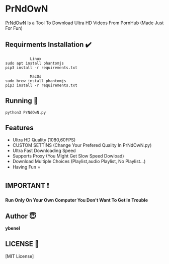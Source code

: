 # PrNdOwN

[PrNdOwN](https://github.com/m1ndo/PrNdOwN) Is a Tool To Download Ultra HD Videos From PornHub (Made Just For Fun)

## Requirments Installation :heavy_check_mark: ##
```
           Linux
sudo apt install phantomjs
pip3 install -r requirements.txt
```
```
           MacOs 
sudo brew install phantomjs
pip3 install -r requirements.txt
``` 

## Running :pencil:  ##
``` python3 PrNdOwN.py ```

## Features ##
- Ultra HD Quality (1080,60FPS)
- CUSTOM SETTINS (Change Your Prefered Quality In PrNdOwN.py)
- Ultra Fast Downloading Speed
- Supports Proxy (You Might Get Slow Speed Dowload)
- Download Multiple Choices (Playlist,audio Playlist, No Playlist...)
- Having Fun :star:

## IMPORTANT :heavy_exclamation_mark: ## 
__Run Only On Your Own Computer You Don't Want To Get In Trouble__

## Author :innocent: ##
__ybenel__

## LICENSE :page_with_curl: ##
[MIT License]
